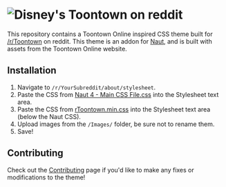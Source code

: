 # ![Disney's Toontown on reddit](https://i.imgur.com/3tl6gjF.png)

This repository contains a Toontown Online inspired CSS theme built for [/r/Toontown](https://reddit.com/r/Toontown) on reddit. This theme is an addon for [Naut](https://github.com/Axel--/Naut-for-reddit), and is built with assets from the Toontown Online website.

## Installation

1. Navigate to `/r/YourSubreddit/about/stylesheet`.
2. Paste the CSS from [Naut 4 - Main CSS File.css](https://github.com/Axel--/Naut-for-reddit/blob/master/Naut%204%20-%20Main%20CSS%20File.css) into the Stylesheet text area.
3. Paste the CSS from [rToontown.min.css](rToontown.min.css) into the Stylesheet text area (below the Naut CSS).
4. Upload images from the `/Images/` folder, be sure not to rename them.
5. Save!

## Contributing

Check out the [Contributing](CONTRIBUTING.md) page if you'd like to make any fixes or modifications to the theme!
